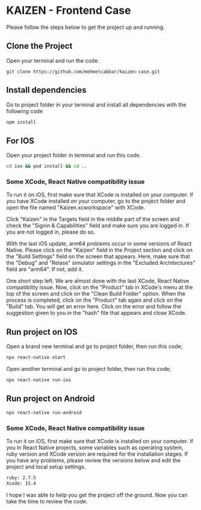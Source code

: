 # KAIZEN - Frontend Case

Please follow the steps below to get the project up and running.

## Clone the Project
Open your terminal and run the code.

```
git clone https://github.com/mehmetcabbar/kaizen-case.git
```

## Install dependencies
Go to project folder in your terminal and install all dependencies with the following code

```sh
npm install
```

## For IOS
Open your project folder in terminal and run this code. 

```sh
cd ios && pod install && cd ..
```

### Some XCode, React Native compatibility issue 
To run it on iOS, first make sure that XCode is installed on your computer. If you have XCode installed on your computer, go to the project folder and open the file named "Kaizen.xcworkspace" with XCode.

Click "Kaizen" in the Targets field in the middle part of the screen and check the "Signin & Capabilities" field and make sure you are logged in. If you are not logged in, please do so.

With the last iOS update, arm64 problems occur in some versions of React Native. Please click on the "Kaizen" field in the Project section and click on the "Build Settings" field on the screen that appears. Here, make sure that the "Debug" and "Relase" simulator settings in the "Excluded Architectures" field are "arm64". If not, add it.

One short step left. We are almost done with the last XCode, React Native compatibility issue. Now, click on the "Product" tab in XCode's menu at the top of the screen and click on the "Clean Build Folder" option. When the process is completed, click on the "Product" tab again and click on the "Build" tab. You will get an error here. Click on the error and follow the suggestion given to you in the "hash" file that appears and close XCode.

## Run project on IOS
Open a brand new terminal and go to project folder, then run this code; 

```sh
npx react-native start
```

Open another terminal and go to project folder, then run this code; 

```sh
npx react-native run-ios
```

## Run project on Android

```sh
npx react-native run-android
```

### Some XCode, React Native compatibility issue 
To run it on iOS, first make sure that XCode is installed on your computer. If you In React Native projects, some variables such as operating system, ruby ​​version and XCode version are required for the installation stages. If you have any problems, please review the versions below and edit the project and local setup settings.

```sh
ruby: 2.7.5
Xcode: 15.4
```

I hope I was able to help you get the project off the ground. Now you can take the time to review the code.

